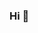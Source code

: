 ### Hi 👋

<!--
**jmorgon/jmorgon** is a ✨ _special_ ✨ repository because its `README.md` (this file) appears on your GitHub profile.

Here are some ideas to get you started:

* 🔭 I’m currently learning about AS and BGP.

-->
